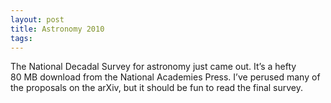```yaml
---
layout: post
title: Astronomy 2010
tags: 
---
```

The National Decadal Survey for astronomy just came out. It’s a hefty 80 MB download from the National Academies Press. I’ve perused many of the proposals on the arXiv, but it should be fun to read the final survey.
